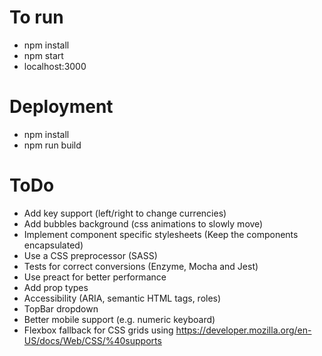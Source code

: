 # To run
- npm install
- npm start
- localhost:3000

# Deployment
- npm install
- npm run build

# ToDo
- Add key support (left/right to change currencies)
- Add bubbles background (css animations to slowly move)
- Implement component specific stylesheets (Keep the components encapsulated)
- Use a CSS preprocessor (SASS)
- Tests for correct conversions (Enzyme, Mocha and Jest)
- Use preact for better performance
- Add prop types
- Accessibility (ARIA, semantic HTML tags, roles)
- TopBar dropdown
- Better mobile support (e.g. numeric keyboard)
- Flexbox fallback for CSS grids using https://developer.mozilla.org/en-US/docs/Web/CSS/%40supports
